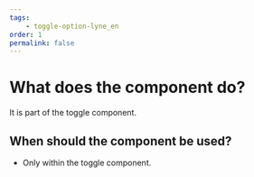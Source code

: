 ```yaml
---
tags: 
    - toggle-option-lyne_en
order: 1
permalink: false
---
```


# What does the component do?
It is part of the toggle component.

## When should the component be used?
* Only within the toggle component.